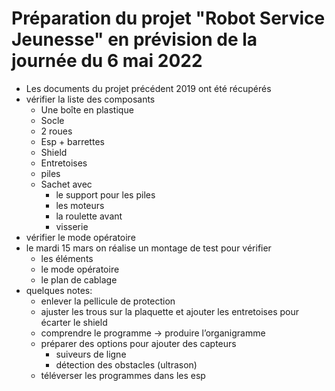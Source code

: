 Préparation du projet "Robot Service Jeunesse" en prévision de la journée du 6 mai 2022
=======================================================================================

- Les documents du projet précédent 2019 ont été récupérés
- vérifier la liste des composants 
    -	Une boîte en plastique
    -	Socle
    -	2 roues
    -	Esp + barrettes 
    -	Shield
    -	Entretoises
    -	piles
    -	Sachet avec 
        -	le support pour les piles
        -	les moteurs
        -	la roulette avant
        -	visserie
- vérifier le mode opératoire
- le mardi 15 mars on réalise un montage de test pour vérifier
    - les éléments
    - le mode opératoire
    - le plan de cablage 
- quelques notes:
    - enlever la pellicule de protection
    - ajuster les trous sur la plaquette et ajouter les entretoises pour écarter le shield
    - comprendre le programme -> produire l’organigramme
    - préparer des options pour ajouter des capteurs
        - suiveurs de ligne
        - détection des obstacles (ultrason)
    - téléverser les programmes dans les esp
